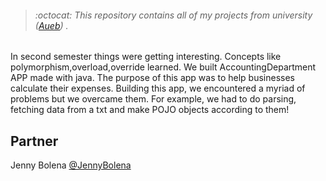 > ###### :octocat: This repository contains all of my projects from university ([Aueb](https://www.aueb.gr/)) .

In second semester things were getting interesting. Concepts like polymorphism,overload,override learned. 
We built AccountingDepartment APP made with java. The purpose of this app was to help businesses calculate their expenses.
Building this app, we encountered a myriad of problems but we overcame them. For example, we had to do parsing, fetching data from a txt and make POJO objects according to them!

## Partner
Jenny Bolena [@JennyBolena](https://github.com/jennybolena)